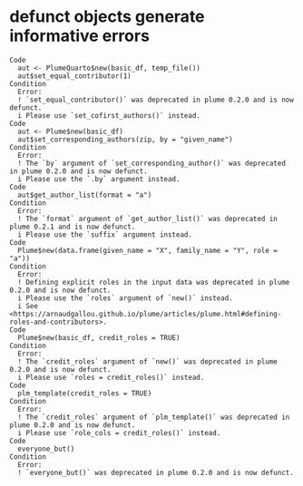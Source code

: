 # defunct objects generate informative errors

    Code
      aut <- PlumeQuarto$new(basic_df, temp_file())
      aut$set_equal_contributor(1)
    Condition
      Error:
      ! `set_equal_contributor()` was deprecated in plume 0.2.0 and is now defunct.
      i Please use `set_cofirst_authors()` instead.
    Code
      aut <- Plume$new(basic_df)
      aut$set_corresponding_authors(zip, by = "given_name")
    Condition
      Error:
      ! The `by` argument of `set_corresponding_author()` was deprecated in plume 0.2.0 and is now defunct.
      i Please use the `.by` argument instead.
    Code
      aut$get_author_list(format = "a")
    Condition
      Error:
      ! The `format` argument of `get_author_list()` was deprecated in plume 0.2.1 and is now defunct.
      i Please use the `suffix` argument instead.
    Code
      Plume$new(data.frame(given_name = "X", family_name = "Y", role = "a"))
    Condition
      Error:
      ! Defining explicit roles in the input data was deprecated in plume 0.2.0 and is now defunct.
      i Please use the `roles` argument of `new()` instead.
      i See <https://arnaudgallou.github.io/plume/articles/plume.html#defining-roles-and-contributors>.
    Code
      Plume$new(basic_df, credit_roles = TRUE)
    Condition
      Error:
      ! The `credit_roles` argument of `new()` was deprecated in plume 0.2.0 and is now defunct.
      i Please use `roles = credit_roles()` instead.
    Code
      plm_template(credit_roles = TRUE)
    Condition
      Error:
      ! The `credit_roles` argument of `plm_template()` was deprecated in plume 0.2.0 and is now defunct.
      i Please use `role_cols = credit_roles()` instead.
    Code
      everyone_but()
    Condition
      Error:
      ! `everyone_but()` was deprecated in plume 0.2.0 and is now defunct.

